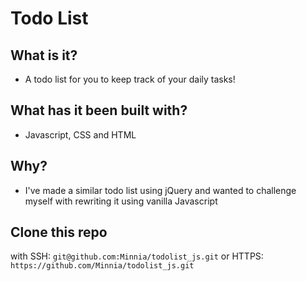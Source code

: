# Todo List

## What is it?

- A todo list for you to keep track of your daily tasks!

## What has it been built with?

- Javascript, CSS and HTML

## Why?

- I've made a similar todo list using jQuery and wanted to challenge myself with rewriting it using vanilla Javascript

## Clone this repo

with SSH: `git@github.com:Minnia/todolist_js.git` or HTTPS: `https://github.com/Minnia/todolist_js.git`
